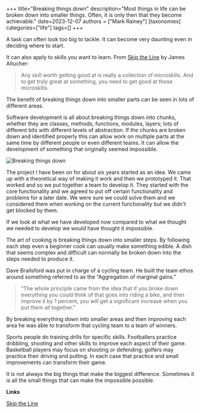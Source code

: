 +++
title="Breaking things down"
description="Most things in life can be broken down into smaller things. Often, it is only then that they become achievable."
date=2023-12-07
authors = ["Mark Rainey"]
[taxonomies]
categories=["life"]
tags=[]
+++

A task can often look too big to tackle. It can become very daunting even in deciding where to start.

<!-- more -->

It can also apply to skills you want to learn. From [Skip the Line](https://www.amazon.co.uk/dp/0753557967) by James Altucher:

> Any skill worth getting good at is really a collection of microskills. And to get truly great at something, you need to get good at those microskills.

The benefit of breaking things down into smaller parts can be seen in lots of different areas.

Software development is all about breaking things down into chunks, whether they are classes, methods, functions, modules, layers; lots of different bits with different levels of abstraction. If the chunks are broken down and identified properly this can allow work on multiple parts at the same time by different people or even different teams. It can allow the development of something that originally seemed impossible.

<img src="/posts/Breakdown.png" title="Breaking things down" class="mid-image"></img><p></p>

The project I have been on for about six years started as an idea. We came up with a theoretical way of making it work and then we prototyped it. That worked and so we put together a team to develop it. They started with the core functionality and we agreed to put off certain functionality and problems for a later date. We were sure we could solve them and we considered them when working on the current functionality but we didn't get blocked by them.

If we look at what we have developed now compared to what we thought we needed to develop we would have thought it impossible.

The art of cooking is breaking things down into smaller steps. By following each step even a beginner cook can usually make something edible. A dish that seems complex and difficult can normally be broken down into the steps needed to produce it.

Dave Brailsford was put in charge of a cycling team. He built the team ethos around something
referred to as the “Aggregation of marginal gains.” 

> “The whole principle came from the idea that if you broke down everything you could think of that goes into riding a bike, and then improve it by 1 percent, you will get a significant increase when you put them all together.”

By breaking everything down into smaller areas and then improving each area he was able to transform that cycling team to a team of winners.

Sports people do training drills for specific skills. Footballers practice dribbling, shooting and other skills to improve each aspect of their game. Basketball players may focus on shooting or defending; golfers may practice their driving and putting. In each case that practice and small improvements can transform their game.

It is not always the big things that make the biggest difference. Sometimes it is all the small things that can make the impossible possible.

__Links__

[Skip the Line](https://www.amazon.co.uk/dp/0753557967)
